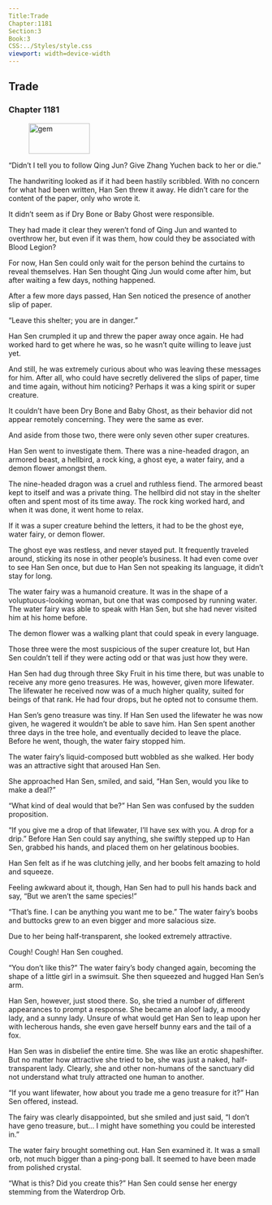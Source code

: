 ```yaml
---
Title:Trade 
Chapter:1181 
Section:3 
Book:3 
CSS:../Styles/style.css 
viewport: width=device-width
---
```

  
## Trade
### Chapter 1181
  
<figure>
	<img src="../Images/gem.gif" alt="gem" id="gem" width="120" height="60" />
</figure>
  

  
“Didn’t I tell you to follow Qing Jun? Give Zhang Yuchen back to her or die.”

The handwriting looked as if it had been hastily scribbled. With no concern for what had been written, Han Sen threw it away. He didn’t care for the content of the paper, only who wrote it.

It didn’t seem as if Dry Bone or Baby Ghost were responsible.

They had made it clear they weren’t fond of Qing Jun and wanted to overthrow her, but even if it was them, how could they be associated with Blood Legion?

For now, Han Sen could only wait for the person behind the curtains to reveal themselves. Han Sen thought Qing Jun would come after him, but after waiting a few days, nothing happened.

After a few more days passed, Han Sen noticed the presence of another slip of paper.

“Leave this shelter; you are in danger.”

Han Sen crumpled it up and threw the paper away once again. He had worked hard to get where he was, so he wasn’t quite willing to leave just yet.

And still, he was extremely curious about who was leaving these messages for him. After all, who could have secretly delivered the slips of paper, time and time again, without him noticing? Perhaps it was a king spirit or super creature.

It couldn’t have been Dry Bone and Baby Ghost, as their behavior did not appear remotely concerning. They were the same as ever.

And aside from those two, there were only seven other super creatures.

Han Sen went to investigate them. There was a nine-headed dragon, an armored beast, a hellbird, a rock king, a ghost eye, a water fairy, and a demon flower amongst them.

The nine-headed dragon was a cruel and ruthless fiend. The armored beast kept to itself and was a private thing. The hellbird did not stay in the shelter often and spent most of its time away. The rock king worked hard, and when it was done, it went home to relax.

If it was a super creature behind the letters, it had to be the ghost eye, water fairy, or demon flower.

The ghost eye was restless, and never stayed put. It frequently traveled around, sticking its nose in other people’s business. It had even come over to see Han Sen once, but due to Han Sen not speaking its language, it didn’t stay for long.

The water fairy was a humanoid creature. It was in the shape of a voluptuous-looking woman, but one that was composed by running water. The water fairy was able to speak with Han Sen, but she had never visited him at his home before.

The demon flower was a walking plant that could speak in every language.

Those three were the most suspicious of the super creature lot, but Han Sen couldn’t tell if they were acting odd or that was just how they were.

Han Sen had dug through three Sky Fruit in his time there, but was unable to receive any more geno treasures. He was, however, given more lifewater. The lifewater he received now was of a much higher quality, suited for beings of that rank. He had four drops, but he opted not to consume them.

Han Sen’s geno treasure was tiny. If Han Sen used the lifewater he was now given, he wagered it wouldn’t be able to save him. Han Sen spent another three days in the tree hole, and eventually decided to leave the place. Before he went, though, the water fairy stopped him.

The water fairy’s liquid-composed butt wobbled as she walked. Her body was an attractive sight that aroused Han Sen.

She approached Han Sen, smiled, and said, “Han Sen, would you like to make a deal?”

“What kind of deal would that be?” Han Sen was confused by the sudden proposition.

“If you give me a drop of that lifewater, I’ll have sex with you. A drop for a drip.” Before Han Sen could say anything, she swiftly stepped up to Han Sen, grabbed his hands, and placed them on her gelatinous boobies.

Han Sen felt as if he was clutching jelly, and her boobs felt amazing to hold and squeeze.

Feeling awkward about it, though, Han Sen had to pull his hands back and say, “But we aren’t the same species!”

“That’s fine. I can be anything you want me to be.” The water fairy’s boobs and buttocks grew to an even bigger and more salacious size.

Due to her being half-transparent, she looked extremely attractive.

Cough! Cough! Han Sen coughed.

“You don’t like this?” The water fairy’s body changed again, becoming the shape of a little girl in a swimsuit. She then squeezed and hugged Han Sen’s arm.

Han Sen, however, just stood there. So, she tried a number of different appearances to prompt a response. She became an aloof lady, a moody lady, and a sunny lady. Unsure of what would get Han Sen to leap upon her with lecherous hands, she even gave herself bunny ears and the tail of a fox.

Han Sen was in disbelief the entire time. She was like an erotic shapeshifter. But no matter how attractive she tried to be, she was just a naked, half-transparent lady. Clearly, she and other non-humans of the sanctuary did not understand what truly attracted one human to another.

“If you want lifewater, how about you trade me a geno treasure for it?” Han Sen offered, instead.

The fairy was clearly disappointed, but she smiled and just said, “I don’t have geno treasure, but… I might have something you could be interested in.”

The water fairy brought something out. Han Sen examined it. It was a small orb, not much bigger than a ping-pong ball. It seemed to have been made from polished crystal.

“What is this? Did you create this?” Han Sen could sense her energy stemming from the Waterdrop Orb.